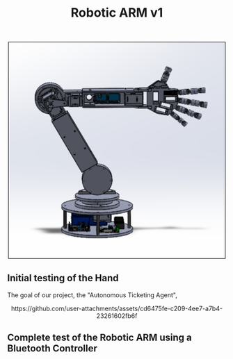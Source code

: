 <div id="top"></div>
<h1 align="center">Robotic ARM v1</h1>
<br />
<div align="center">

</p>
<img src="images\robotCAD(1).png?" width="500" height="500">
</div>

## Initial testing of the Hand

The goal of our project, the "Autonomous Ticketing Agent",

<div align="center">
https://github.com/user-attachments/assets/cd6475fe-c209-4ee7-a7b4-23261602fb6f
</div>
  
## Complete test of the Robotic ARM using a Bluetooth Controller

